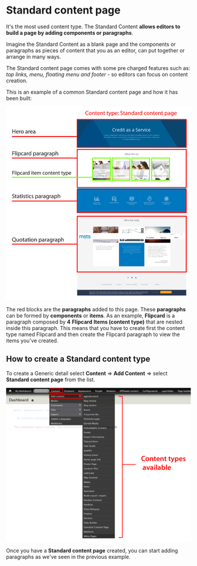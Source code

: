 # Standard content page

It's the most used content type. The Standard Content **allows editors to build a page by adding components or paragraphs**. 

Imagine the Standard Content as a blank page and the components or paragraphs as pieces of content that you as an editor, can put together or arrange in many ways.

The Standard content page comes with some pre charged features such as: _top links, menu, floating menu and footer -_ so editors can focus on content creation.

This is an example of a common Standard content page and how it has been built:

![](../.gitbook/assets/scp_hompage-01.png)

The red blocks are the **paragraphs** added to this page. These **paragraphs** can be formed by **components** or **items**. As an example, **Flipcard** is a paragraph composed by **4** **Flipcard** **Items \(content type\)** that are nested inside this paragraph. This means that you have to create first the content type named Flipcard and then create the Flipcard paragraph to view the items you've created. 

## How to create a Standard content type <a id="how-to-create-a-profile-content-type"></a>

To create a Generic detail select **Content** =&gt; **Add Content** =&gt; select **Standard content page** from the list.

![](../.gitbook/assets/content_type-available.png)

Once you have a **Standard content page** created, you can start adding paragraphs as we've seen in the previous example. 



